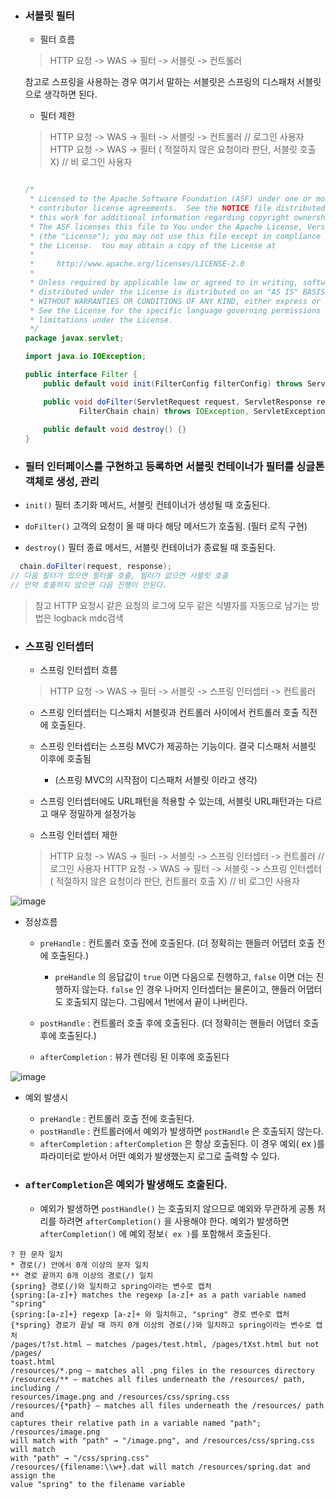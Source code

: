 * ### 서블릿 필터
  * 필터 흐름
  > HTTP 요청 -> WAS -> 필터 -> 서블릿 -> 컨트롤러
  
  참고로 스프링을 사용하는 경우 여기서 말하는 서블릿은 스프링의 디스패처 서블릿으로 생각하면 된다.

  * 필터 제한
  > HTTP 요청 -> WAS -> 필터 -> 서블릿 -> 컨트롤러 // 로그인 사용자
  > HTTP 요청 -> WAS -> 필터 ( 적절하지 않은 요청이라 판단, 서블릿 호출 X) // 비 로그인 사용자
  

  ```java
  
  /*
   * Licensed to the Apache Software Foundation (ASF) under one or more
   * contributor license agreements.  See the NOTICE file distributed with
   * this work for additional information regarding copyright ownership.
   * The ASF licenses this file to You under the Apache License, Version 2.0
   * (the "License"); you may not use this file except in compliance with
   * the License.  You may obtain a copy of the License at
   *
   *     http://www.apache.org/licenses/LICENSE-2.0
   *
   * Unless required by applicable law or agreed to in writing, software
   * distributed under the License is distributed on an "AS IS" BASIS,
   * WITHOUT WARRANTIES OR CONDITIONS OF ANY KIND, either express or implied.
   * See the License for the specific language governing permissions and
   * limitations under the License.
   */
  package javax.servlet;
  
  import java.io.IOException;
  
  public interface Filter {
      public default void init(FilterConfig filterConfig) throws ServletException {}
  
      public void doFilter(ServletRequest request, ServletResponse response,
              FilterChain chain) throws IOException, ServletException;
      
      public default void destroy() {}
  }
  
  ```

* ### 필터 인터페이스를 구현하고 등록하면 서블릿 컨테이너가 필터를 싱글톤 객체로 생성, 관리
* `init()` 필터 초기화 메서드, 서블릿 컨테이너가 생성될 때 호출된다.
* `doFilter()` 고객의 요청이 올 때 마다 해당 메서드가 호출됨. (필터 로직 구현)
* `destroy()` 필터 종료 메서드, 서블릿 컨테이너가 종료될 때 호출된다.

```java
  chain.doFilter(request, response);
// 다음 필터가 있으면 필터를 호출, 필터가 없으면 서블릿 호출 
// 만약 호출하지 않으면 다음 진행이 안된다.
 ```

>참고 HTTP 요청시 같은 요청의 로그에 모두 같은 식별자를 자동으로 남기는 방법은 logback mdc검색
>

* ### 스프링 인터셉터
  * 스프링 인터셉터 흐름
  > HTTP 요청 -> WAS -> 필터 -> 서블릿 -> 스프링 인터셉터 -> 컨트롤러

  * 스프링 인터셉터는 디스패치 서블릿과 컨트롤러 사이에서 컨트롤러 호출 직전에 호출된다.
  * 스프링 인터셉터는 스프링 MVC가 제공하는 기능이다. 결국 디스패처 서블릿 이후에 호출됨
    * (스프링 MVC의 시작점이 디스패처 서블릿 이라고 생각)
  * 스프링 인터셉터에도  URL패턴을 적용할 수 있는데, 서블릿 URL패턴과는 다르고 매우 정밀하게 설정가능 



  * 스프링 인터셉터 제한
  > HTTP 요청 -> WAS -> 필터 -> 서블릿 -> 스프링 인터셉터 ->  컨트롤러 // 로그인 사용자
  > HTTP 요청 -> WAS -> 필터 -> 서블릿 -> 스프링 인터셉터 ( 적절하지 않은 요청이라 판단, 컨트롤러 호출 X) // 비 로그인 사용자

![image](https://user-images.githubusercontent.com/60100532/177733328-190ee015-e1b9-41d3-80ae-1570e4284836.png)


* 정상흐름
  * `preHandle` : 컨트롤러 호출 전에 호출된다. (더 정확히는 핸들러 어댑터 호출 전에 호출된다.) 
    * `preHandle` 의 응답값이 `true` 이면 다음으로 진행하고, `false` 이면 더는 진행하지 않는다. `false`
    인 경우 나머지 인터셉터는 물론이고, 핸들러 어댑터도 호출되지 않는다. 그림에서 1번에서 끝이
    나버린다.
    
  * `postHandle` : 컨트롤러 호출 후에 호출된다. (더 정확히는 핸들러 어댑터 호출 후에 호출된다.)
  * `afterCompletion` : 뷰가 렌더링 된 이후에 호출된다


![image](https://user-images.githubusercontent.com/60100532/177734291-1a5c114d-26b1-439b-bc22-c04825b711b9.png)

* 예외 발생시
  * `preHandle` : 컨트롤러 호출 전에 호출된다.
  * `postHandle` : 컨트롤러에서 예외가 발생하면 `postHandle` 은 호출되지 않는다.
  * `afterCompletion` : `afterCompletion` 은 항상 호출된다. 이 경우 예외( ex )를 파라미터로 받아서 어떤
  예외가 발생했는지 로그로 출력할 수 있다.


* ### `afterCompletion`은 예외가 발생해도 호출된다.
  * 예외가 발생하면 `postHandle()` 는 호출되지 않으므로 예외와 무관하게 공통 처리를 하려면
  `afterCompletion()` 을 사용해야 한다.
  예외가 발생하면 `afterCompletion()` 에 예외 정보`( ex )`를 포함해서 호출된다.



```text
? 한 문자 일치
* 경로(/) 안에서 0개 이상의 문자 일치
** 경로 끝까지 0개 이상의 경로(/) 일치
{spring} 경로(/)와 일치하고 spring이라는 변수로 캡처
{spring:[a-z]+} matches the regexp [a-z]+ as a path variable named "spring"
{spring:[a-z]+} regexp [a-z]+ 와 일치하고, "spring" 경로 변수로 캡처
{*spring} 경로가 끝날 때 까지 0개 이상의 경로(/)와 일치하고 spring이라는 변수로 캡처
/pages/t?st.html — matches /pages/test.html, /pages/tXst.html but not /pages/
toast.html
/resources/*.png — matches all .png files in the resources directory
/resources/** — matches all files underneath the /resources/ path, including /
resources/image.png and /resources/css/spring.css
/resources/{*path} — matches all files underneath the /resources/ path and 
captures their relative path in a variable named "path"; /resources/image.png 
will match with "path" → "/image.png", and /resources/css/spring.css will match 
with "path" → "/css/spring.css"
/resources/{filename:\\w+}.dat will match /resources/spring.dat and assign the 
value "spring" to the filename variable
```